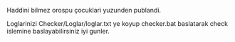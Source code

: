 Haddini bilmez orospu çocuklari yuzunden publandi.

Loglarinizi Checker/Loglar/loglar.txt ye koyup checker.bat baslatarak check islemine baslayabilirsiniz iyi gunler.
